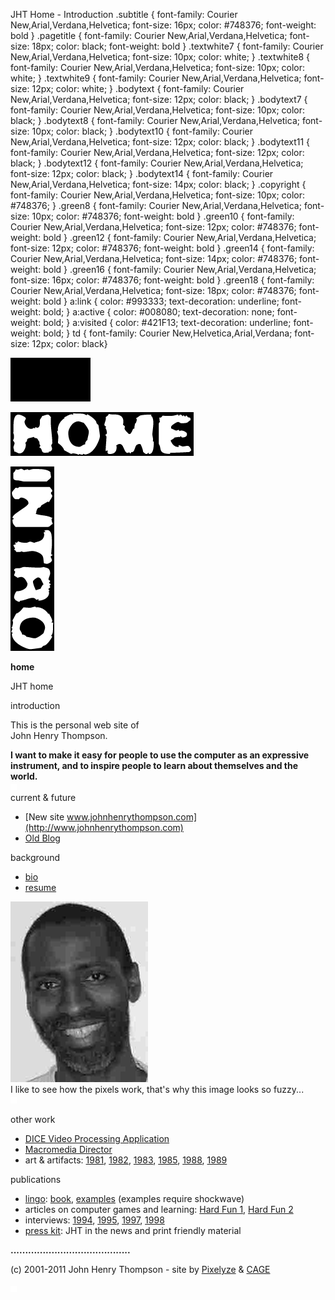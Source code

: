  JHT Home - Introduction .subtitle { font-family: Courier New,Arial,Verdana,Helvetica; font-size: 16px; color: #748376; font-weight: bold } .pagetitle { font-family: Courier New,Arial,Verdana,Helvetica; font-size: 18px; color: black; font-weight: bold } .textwhite7 { font-family: Courier New,Arial,Verdana,Helvetica; font-size: 10px; color: white; } .textwhite8 { font-family: Courier New,Arial,Verdana,Helvetica; font-size: 10px; color: white; } .textwhite9 { font-family: Courier New,Arial,Verdana,Helvetica; font-size: 12px; color: white; } .bodytext { font-family: Courier New,Arial,Verdana,Helvetica; font-size: 12px; color: black; } .bodytext7 { font-family: Courier New,Arial,Verdana,Helvetica; font-size: 10px; color: black; } .bodytext8 { font-family: Courier New,Arial,Verdana,Helvetica; font-size: 10px; color: black; } .bodytext10 { font-family: Courier New,Arial,Verdana,Helvetica; font-size: 12px; color: black; } .bodytext11 { font-family: Courier New,Arial,Verdana,Helvetica; font-size: 12px; color: black; } .bodytext12 { font-family: Courier New,Arial,Verdana,Helvetica; font-size: 12px; color: black; } .bodytext14 { font-family: Courier New,Arial,Verdana,Helvetica; font-size: 14px; color: black; } .copyright { font-family: Courier New,Arial,Verdana,Helvetica; font-size: 10px; color: #748376; } .green8 { font-family: Courier New,Arial,Verdana,Helvetica; font-size: 10px; color: #748376; font-weight: bold } .green10 { font-family: Courier New,Arial,Verdana,Helvetica; font-size: 12px; color: #748376; font-weight: bold } .green12 { font-family: Courier New,Arial,Verdana,Helvetica; font-size: 12px; color: #748376; font-weight: bold } .green14 { font-family: Courier New,Arial,Verdana,Helvetica; font-size: 14px; color: #748376; font-weight: bold } .green16 { font-family: Courier New,Arial,Verdana,Helvetica; font-size: 16px; color: #748376; font-weight: bold } .green18 { font-family: Courier New,Arial,Verdana,Helvetica; font-size: 18px; color: #748376; font-weight: bold } a:link { color: #993333; text-decoration: underline; font-weight: bold; } a:active { color: #008080; text-decoration: none; font-weight: bold; } a:visited { color: #421F13; text-decoration: underline; font-weight: bold; } td { font-family: Courier New,Helvetica,Arial,Verdana; font-size: 12px; color: black}   

![](images/johnhenry1.gif)

![](images/tin_home.gif)

![](images/tin_intro.gif)

**home**

JHT home

  
introduction

This is the personal web site of  
John Henry Thompson.

**I want to make it easy for people to use the computer as an expressive instrument, and to inspire people to learn about themselves and the world.**  
![](images/spacer.gif)  
current & future

*   [New site www.johnhenrythompson.com](http://www.johnhenrythompson.com)
*   [Old Blog](../blog/index.html)

  
background

*   [bio](bio.html)
*   [resume](resume.html)

![](images/jt_cu.jpg)  
I like to see how the pixels work, that's why this image looks so fuzzy...  
![](images/spacer.gif)

other work

*   [DICE Video Processing Application](newwork.html)
*   [Macromedia Director](http://www.adobe.com/products/director/)
*   art & artifacts: [1981](art1981.html), [1982](art1982.html), [1983](art1983.html), [1985](art1985.html), [1988](art1988.html), [1989](art1989.html)

  
publications

*   [lingo](lingo.html): [book](lingoworkshop.html), [examples](lingoexamples.html) (examples require shockwave)
*   articles on computer games and learning: [Hard Fun 1](hardfun1.html), [Hard Fun 2](hardfun2.html)
*   interviews: [1994](interview1994.html), [1995](interview1995.html), [1997](interview1997.html), [1998](interview1998.html)
*   [press kit](publications.html#presskit): JHT in the news and print friendly material

**.........................................**

(c) 2001-2011 John Henry Thompson - site by [Pixelyze](http://www.pixelyze.com/) & [CAGE](http://www.cage.nl/)

![](images/spacer.gif)